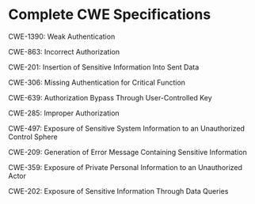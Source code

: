 

# Complete CWE Specifications

CWE-1390: Weak Authentication

CWE-863: Incorrect Authorization

CWE-201: Insertion of Sensitive Information Into Sent Data

CWE-306: Missing Authentication for Critical Function

CWE-639: Authorization Bypass Through User-Controlled Key

CWE-285: Improper Authorization

CWE-497: Exposure of Sensitive System Information to an Unauthorized Control Sphere

CWE-209: Generation of Error Message Containing Sensitive Information

CWE-359: Exposure of Private Personal Information to an Unauthorized Actor

CWE-202: Exposure of Sensitive Information Through Data Queries